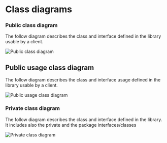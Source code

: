 Class diagrams
==============

### Public class diagram
The follow diagram describes the class and interface defined in the library usable by a client.

![Public class diagram](client_diagram.png)

## Public usage class diagram
The follow diagram describes the class and interface usage defined in the library usable by a client.

![Public usage class diagram](client_usage_diagram.png)

### Private class diagram
The follow diagram describes the class and interface defined in the library. It includes also the private and
the package interfaces/classes

![Private class diagram](all_diagram.png)
